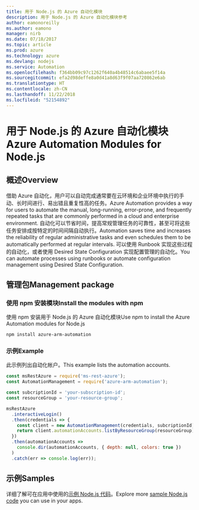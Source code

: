 ```yaml
---
title: 用于 Node.js 的 Azure 自动化模块
description: 用于 Node.js 的 Azure 自动化模块参考
author: eamonoreilly
ms.author: eamono
manager: nirb
ms.date: 07/18/2017
ms.topic: article
ms.prod: azure
ms.technology: azure
ms.devlang: nodejs
ms.service: Automation
ms.openlocfilehash: f364bb09c97c1262f640a4b48514c6abaee5f14a
ms.sourcegitcommit: efa2d98deffe8a0d41a8d63f9f07aa720862e6ab
ms.translationtype: HT
ms.contentlocale: zh-CN
ms.lasthandoff: 11/22/2018
ms.locfileid: "52154892"
---
```

# <a name="azure-automation-modules-for-nodejs"></a><span data-ttu-id="012e9-103">用于 Node.js 的 Azure 自动化模块</span><span class="sxs-lookup"><span data-stu-id="012e9-103">Azure Automation Modules for Node.js</span></span>

## <a name="overview"></a><span data-ttu-id="012e9-104">概述</span><span class="sxs-lookup"><span data-stu-id="012e9-104">Overview</span></span>

<span data-ttu-id="012e9-105">借助 Azure 自动化，用户可以自动完成通常要在云环境和企业环境中执行的手动、长时间进行、易出错且重复性高的任务。</span><span class="sxs-lookup"><span data-stu-id="012e9-105">Azure Automation provides a way for users to automate the manual, long-running, error-prone, and frequently repeated tasks that are commonly performed in a cloud and enterprise environment.</span></span> <span data-ttu-id="012e9-106">自动化可以节省时间，提高常规管理任务的可靠性，甚至可将这些任务安排成按特定的时间间隔自动执行。</span><span class="sxs-lookup"><span data-stu-id="012e9-106">Automation saves time and increases the reliability of regular administrative tasks and even schedules them to be automatically performed at regular intervals.</span></span> <span data-ttu-id="012e9-107">可以使用 Runbook 实现这些过程的自动化，或者使用 Desired State Configuration 实现配置管理的自动化。</span><span class="sxs-lookup"><span data-stu-id="012e9-107">You can automate processes using runbooks or automate configuration management using Desired State Configuration.</span></span>

## <a name="management-package"></a><span data-ttu-id="012e9-108">管理包</span><span class="sxs-lookup"><span data-stu-id="012e9-108">Management package</span></span>

### <a name="install-the-modules-with-npm"></a><span data-ttu-id="012e9-109">使用 npm 安装模块</span><span class="sxs-lookup"><span data-stu-id="012e9-109">Install the modules with npm</span></span>

<span data-ttu-id="012e9-110">使用 npm 安装用于 Node.js 的 Azure 自动化模块</span><span class="sxs-lookup"><span data-stu-id="012e9-110">Use npm to install the Azure Automation modules for Node.js</span></span>

```bash
npm install azure-arm-automation
```

### <a name="example"></a><span data-ttu-id="012e9-111">示例</span><span class="sxs-lookup"><span data-stu-id="012e9-111">Example</span></span>

<span data-ttu-id="012e9-112">此示例列出自动化帐户。</span><span class="sxs-lookup"><span data-stu-id="012e9-112">This example lists the automation accounts.</span></span>

```javascript
const msRestAzure = require('ms-rest-azure');
const AutomationManagement = require('azure-arm-automation');

const subcriptionId = 'your-subscription-id';
const resourceGroup = 'your-resource-group';

msRestAzure
  .interactiveLogin()
  .then(credentials => {
    const client = new AutomationManagement(credentials, subcriptionId);
    return client.automationAccounts.listByResourceGroup(resourceGroup);
  })
  .then(automationAccounts =>
    console.dir(automationAccounts, { depth: null, colors: true })
  )
  .catch(err => console.log(err));
```

## <a name="samples"></a><span data-ttu-id="012e9-113">示例</span><span class="sxs-lookup"><span data-stu-id="012e9-113">Samples</span></span>

<span data-ttu-id="012e9-114">详细了解可在应用中使用的[示例 Node.js 代码](https://azure.microsoft.com/resources/samples/?platform=nodejs)。</span><span class="sxs-lookup"><span data-stu-id="012e9-114">Explore more [sample Node.js code](https://azure.microsoft.com/resources/samples/?platform=nodejs) you can use in your apps.</span></span>

